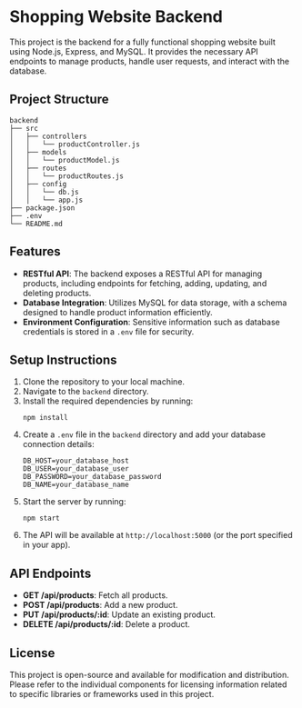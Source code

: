 # Shopping Website Backend

This project is the backend for a fully functional shopping website built using Node.js, Express, and MySQL. It provides the necessary API endpoints to manage products, handle user requests, and interact with the database.

## Project Structure

```
backend
├── src
│   ├── controllers
│   │   └── productController.js
│   ├── models
│   │   └── productModel.js
│   ├── routes
│   │   └── productRoutes.js
│   ├── config
│   │   └── db.js
│   │   └── app.js
├── package.json
├── .env
└── README.md
```

## Features

- **RESTful API**: The backend exposes a RESTful API for managing products, including endpoints for fetching, adding, updating, and deleting products.
- **Database Integration**: Utilizes MySQL for data storage, with a schema designed to handle product information efficiently.
- **Environment Configuration**: Sensitive information such as database credentials is stored in a `.env` file for security.

## Setup Instructions

1. Clone the repository to your local machine.
2. Navigate to the `backend` directory.
3. Install the required dependencies by running:
   ```
   npm install
   ```
4. Create a `.env` file in the `backend` directory and add your database connection details:
   ```
   DB_HOST=your_database_host
   DB_USER=your_database_user
   DB_PASSWORD=your_database_password
   DB_NAME=your_database_name
   ```
5. Start the server by running:
   ```
   npm start
   ```
6. The API will be available at `http://localhost:5000` (or the port specified in your app).

## API Endpoints

- **GET /api/products**: Fetch all products.
- **POST /api/products**: Add a new product.
- **PUT /api/products/:id**: Update an existing product.
- **DELETE /api/products/:id**: Delete a product.

## License

This project is open-source and available for modification and distribution. Please refer to the individual components for licensing information related to specific libraries or frameworks used in this project.